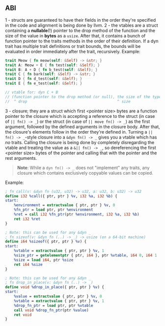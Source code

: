 ## ABI

1 - structs are guaranteed to have their fields in the order they're specified in the code and alignment is being done by llvm.
2 - the vtables are a struct containing a **nullable**(!) pointer to the drop method of the function and the size of the value in __bytes__ as a `usize`. After that, it contains a bunch of function pointer to the traits methods in the order of their definition. If a dyn trait has multiple trait definitions or trait bounds, the bounds will be evaluated in order immediately after the trait, recursively.
Example:
```rs
trait Meow { fn meow(self: &Self) -> &str; }
trait A: Meow + E { fn test(self: &Self); }
trait B: A + D { fn b_test(self: &Self); }
trait C { fn bark(self: &Self) -> &str; }
trait D { fn d_test(self: &Self); }
trait E { fn e_test(self: &Self); }

// vtable for: dyn C + B
// (function pointer to the drop method (or null), the size of the type as a usize, C::bark, B::b_test, A::test, Meow::meow, E::e_test, D::d_test)
//  ^ drop                                         ^ size                           ^ dyn C  ^ dyn B    ^ B: A   ^ A: Meow   A: E       ^ B: D
```

3 - closure; they are a struct which first &lt;pointer size&gt; bytes are a function pointer to the closure which is accepting a reference to the struct (in case of `|| fn() -> _`) or the struct (in case of `|| move fn() -> _`) as the first argument, followed by the defined arguments in the closure body. After that, the closure's elements follow in the order they're defined in. Turning a `|| fn() -> _`-style closure into a `&dyn fn() -> _` gives you a vtable which has *no* traits. Calling the closure is being done by completely disregarding the vtable and treating the value as a `&|| fn() -> _`, so dereferencing the first &lt;pointer size&gt; bytes of the pointer and calling that with the pointer and the rest arguments.

> **Note**: While a `dyn fn() -> _` does not "implement" any traits, any closure which contains exclusively copyable values can be copied.

Example:
```ll
; fn call(v: &dyn fn (u32, u32) -> u32, a: u32, b: u32) -> u32
define i32 %call({ ptr, ptr } %v, i32 %a, i32 %b) {
start:
    %environment = extractvalue { ptr, ptr } %v, 0
    %fn_ptr = load ptr, ptr %environment
    %ret = call i32 %fn_ptr(ptr %environment, i32 %a, i32 %b)
    ret i32 %ret
}

; Note: this can be used for any &dyn _
; fn sizeof(v: &dyn fn (..) -> _) -> usize (on a 64-bit machine)
define i64 %sizeof({ ptr, ptr } %v) {
start:
    %vtable = extractvalue { ptr, ptr } %v, 1
    %size_ptr = getelementptr { ptr, i64 }, ptr %vtable, i64 0, i64 1
    %size = load i64, ptr %size
    ret i64 %size
}

; Note: this can be used for any &dyn _
; fn drop_in_place(v: &dyn fn (..) -> _)
define void %drop_in_place({ ptr, ptr } %v) {
start:
    %value = extractvalue { ptr, ptr } %v, 0
    %vtable = extractvalue { ptr, ptr } %v, 1
    %drop_fn_ptr = load ptr, ptr %vtable
    call void %drop_fn_ptr(ptr %value)
    ret void
}
```

